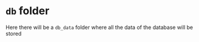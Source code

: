 # `db` folder

Here there will be a `db_data` folder where all the data of the database will be stored